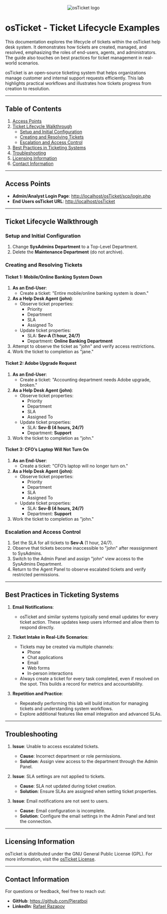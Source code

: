 
<p align="center">
<img src="https://i.imgur.com/Clzj7Xs.png" alt="osTicket logo"/>
</p>

# osTicket - Ticket Lifecycle Examples
This documentation explores the lifecycle of tickets within the osTicket help desk system. It demonstrates how tickets are created, managed, and resolved, emphasizing the roles of end-users, agents, and administrators. The guide also touches on best practices for ticket management in real-world scenarios.

osTicket is an open-source ticketing system that helps organizations manage customer and internal support requests efficiently. This lab highlights practical workflows and illustrates how tickets progress from creation to resolution.

---

## Table of Contents
1. [Access Points](#access-points)
2. [Ticket Lifecycle Walkthrough](#ticket-lifecycle-walkthrough)
    - [Setup and Initial Configuration](#setup-and-initial-configuration)
    - [Creating and Resolving Tickets](#creating-and-resolving-tickets)
    - [Escalation and Access Control](#escalation-and-access-control)
3. [Best Practices in Ticketing Systems](#best-practices-in-ticketing-systems)
4. [Troubleshooting](#troubleshooting)
5. [Licensing Information](#licensing-information)
6. [Contact Information](#contact-information)

---

## Access Points

- **Admin/Analyst Login Page**: [http://localhost/osTicket/scp/login.php](http://localhost/osTicket/scp/login.php)  
- **End Users osTicket URL**: [http://localhost/osTicket](http://localhost/osTicket)  

---

## Ticket Lifecycle Walkthrough

### Setup and Initial Configuration
1. Change **SysAdmins Department** to a Top-Level Department.
2. Delete the **Maintenance Department** (do not archive).

### Creating and Resolving Tickets
#### Ticket 1: Mobile/Online Banking System Down
1. **As an End-User**:  
   - Create a ticket: "Entire mobile/online banking system is down."
2. **As a Help Desk Agent (john)**:  
   - Observe ticket properties:  
     - Priority  
     - Department  
     - SLA  
     - Assigned To  
   - Update ticket properties:  
     - SLA: **Sev-A (1 hour, 24/7)**  
     - Department: **Online Banking Department**  
3. Attempt to observe the ticket as "john" and verify access restrictions.
4. Work the ticket to completion as "jane."

#### Ticket 2: Adobe Upgrade Request
1. **As an End-User**:  
   - Create a ticket: "Accounting department needs Adobe upgrade, broken."
2. **As a Help Desk Agent (john)**:  
   - Observe ticket properties:  
     - Priority  
     - Department  
     - SLA  
     - Assigned To  
   - Update ticket properties:  
     - SLA: **Sev-B (4 hours, 24/7)**  
     - Department: **Support**  
3. Work the ticket to completion as "john."

#### Ticket 3: CFO’s Laptop Will Not Turn On
1. **As an End-User**:  
   - Create a ticket: "CFO’s laptop will no longer turn on."
2. **As a Help Desk Agent (john)**:  
   - Observe ticket properties:  
     - Priority  
     - Department  
     - SLA  
     - Assigned To  
   - Update ticket properties:  
     - SLA: **Sev-B (4 hours, 24/7)**  
     - Department: **Support**  
3. Work the ticket to completion as "john."

### Escalation and Access Control
1. Set the SLA for all tickets to **Sev-A** (1 hour, 24/7).
2. Observe that tickets become inaccessible to "john" after reassignment to SysAdmins.
3. Switch to the Admin Panel and assign "john" view access to the SysAdmins Department.
4. Return to the Agent Panel to observe escalated tickets and verify restricted permissions.

---

## Best Practices in Ticketing Systems

1. **Email Notifications**:  
   - osTicket and similar systems typically send email updates for every ticket action. These updates keep users informed and allow them to respond directly.

2. **Ticket Intake in Real-Life Scenarios**:  
   - Tickets may be created via multiple channels:  
     - Phone  
     - Chat applications  
     - Email  
     - Web forms  
     - In-person interactions  
   - Always create a ticket for every task completed, even if resolved on the spot. This builds a record for metrics and accountability.

3. **Repetition and Practice**:  
   - Repeatedly performing this lab will build intuition for managing tickets and understanding system workflows.
   - Explore additional features like email integration and advanced SLAs.

---

## Troubleshooting

1. **Issue**: Unable to access escalated tickets.  
   - **Cause**: Incorrect department or role permissions.  
   - **Solution**: Assign view access to the department through the Admin Panel.

2. **Issue**: SLA settings are not applied to tickets.  
   - **Cause**: SLA not updated during ticket creation.  
   - **Solution**: Ensure SLAs are assigned when setting ticket properties.

3. **Issue**: Email notifications are not sent to users.  
   - **Cause**: Email configuration is incomplete.  
   - **Solution**: Configure the email settings in the Admin Panel and test the connection.

---

## Licensing Information
osTicket is distributed under the GNU General Public License (GPL). For more information, visit the [osTicket License](https://osticket.com).

---

## Contact Information
For questions or feedback, feel free to reach out:  
- **GitHub**: https://github.com/Pieratboi  
- **LinkedIn**: <a href="https://www.linkedin.com/in/rafael-razapov-60391a2b8/?trk=opento_sprofile_topcard"> Rafael Razapov </a>  

